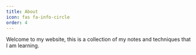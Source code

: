 ```yaml
---
title: About
icon: fas fa-info-circle
order: 4
---
```


Welcome to my website, this is a collection of my notes and techniques that I am learning.